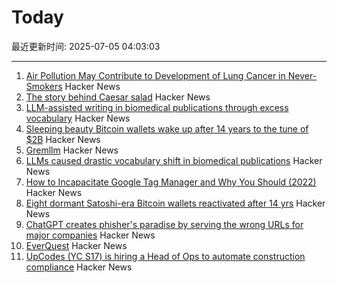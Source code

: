 # Today

最近更新时间: 2025-07-05 04:03:03

--- 
1. [Air Pollution May Contribute to Development of Lung Cancer in Never-Smokers](https://today.ucsd.edu/story/air-pollution-may-contribute-to-development-of-lung-cancer-in-never-smokers-new-study-finds) Hacker News
2. [The story behind Caesar salad](https://www.nationalgeographic.com/travel/article/story-behind-caesar-salad) Hacker News
3. [LLM-assisted writing in biomedical publications through excess vocabulary](https://www.science.org/doi/10.1126/sciadv.adt3813) Hacker News
4. [Sleeping beauty Bitcoin wallets wake up after 14 years to the tune of $2B](https://www.marketwatch.com/story/sleeping-beauty-bitcoin-wallets-wake-up-after-14-years-to-the-tune-of-2-billion-79f1f11f) Hacker News
5. [Gremllm](https://github.com/awwaiid/gremllm) Hacker News
6. [LLMs caused drastic vocabulary shift in biomedical publications](https://www.science.org/doi/10.1126/sciadv.adt3813) Hacker News
7. [How to Incapacitate Google Tag Manager and Why You Should (2022)](https://backlit.neocities.org/incapacitate-google-tag-manager) Hacker News
8. [Eight dormant Satoshi-era Bitcoin wallets reactivated after 14 yrs](https://twitter.com/WatcherGuru/status/1941167512491864554) Hacker News
9. [ChatGPT creates phisher's paradise by serving the wrong URLs for major companies](https://www.theregister.com/2025/07/03/ai_phishing_websites/) Hacker News
10. [EverQuest](https://www.filfre.net/2025/07/everquest/) Hacker News
11. [UpCodes (YC S17) is hiring a Head of Ops to automate construction compliance](https://up.codes/careers?utm_source=HN) Hacker News
